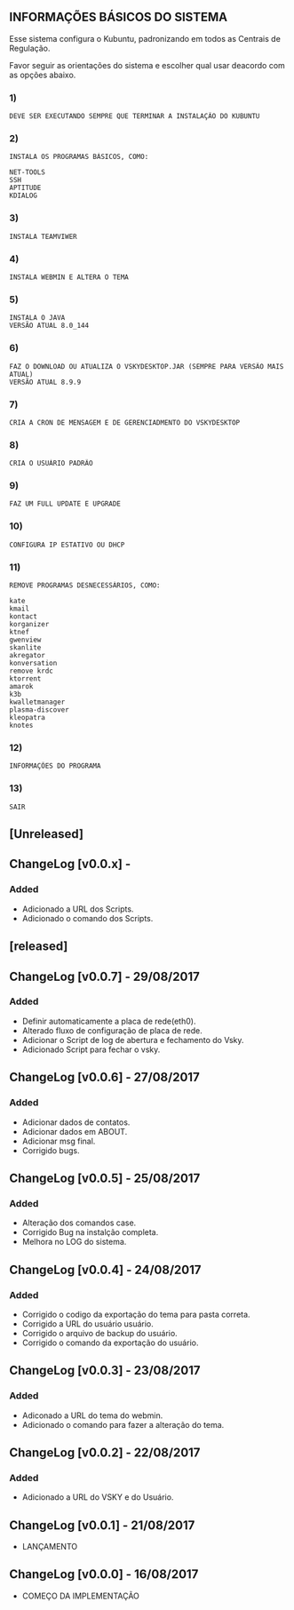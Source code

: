 
## INFORMAÇÕES BÁSICOS DO SISTEMA

Esse sistema configura o Kubuntu, padronizando em todos as Centrais de Regulação.

Favor seguir as orientações do sistema e escolher qual usar deacordo com as opções abaixo.

### 1)
	DEVE SER EXECUTANDO SEMPRE QUE TERMINAR A INSTALAÇÃO DO KUBUNTU
### 2)
	INSTALA OS PROGRAMAS BÁSICOS, COMO:
	
	NET-TOOLS
	SSH
	APTITUDE
	KDIALOG
### 3)
	INSTALA TEAMVIWER
### 4)	
	INSTALA WEBMIN E ALTERA O TEMA
### 5)
	INSTALA O JAVA
	VERSÃO ATUAL 8.0_144
### 6)	
	FAZ O DOWNLOAD OU ATUALIZA O VSKYDESKTOP.JAR (SEMPRE PARA VERSÃO MAIS ATUAL)
	VERSÃO ATUAL 8.9.9
### 7)
	CRIA A CRON DE MENSAGEM E DE GERENCIADMENTO DO VSKYDESKTOP
### 8)
	CRIA O USUÁRIO PADRÃO
### 9) 
	FAZ UM FULL UPDATE E UPGRADE
### 10)
	CONFIGURA IP ESTATIVO OU DHCP
### 11)
	REMOVE PROGRAMAS DESNECESSÁRIOS, COMO:

	kate
	kmail
	kontact
	korganizer
	ktnef
	gwenview
	skanlite 
	akregator
	konversation
	remove krdc
	ktorrent
	amarok
	k3b
	kwalletmanager
	plasma-discover 
	kleopatra
	knotes

### 12)
	INFORMAÇÕES DO PROGRAMA
### 13) 
	SAIR

## [Unreleased]

## ChangeLog [v0.0.x] - 
### Added
- Adicionado a URL dos Scripts.
- Adicionado o comando dos Scripts.

## [released]
## ChangeLog [v0.0.7] - 29/08/2017
### Added
- Definir automaticamente a placa de rede(eth0).
- Alterado fluxo de configuração de placa de rede.
- Adicionar o Script de log de abertura e fechamento do Vsky.
- Adicionado Script para fechar o vsky.



## ChangeLog [v0.0.6] - 27/08/2017
### Added
- Adicionar dados de contatos.
- Adicionar dados em ABOUT.
- Adicionar msg final.
- Corrigido bugs.

## ChangeLog [v0.0.5] - 25/08/2017 
### Added
- Alteração dos comandos case.
- Corrigido Bug na instalção completa.
- Melhora no LOG do sistema.

## ChangeLog [v0.0.4] - 24/08/2017 
### Added


- Corrigido o codigo da exportação do tema para pasta correta.
- Corrigido a URL do usuário usuário.
- Corrigido o arquivo de backup do usuário.
- Corrigido o comando da exportação do usuário.

## ChangeLog [v0.0.3] - 23/08/2017 
### Added
- Adiconado a URL do tema do webmin.
- Adicionado o comando para fazer a alteração do tema.

## ChangeLog [v0.0.2] - 22/08/2017 
### Added
- Adicionado a URL do VSKY e do Usuário.

## ChangeLog [v0.0.1] - 21/08/2017 

- LANÇAMENTO

## ChangeLog [v0.0.0] - 16/08/2017 

- COMEÇO DA IMPLEMENTAÇÃO